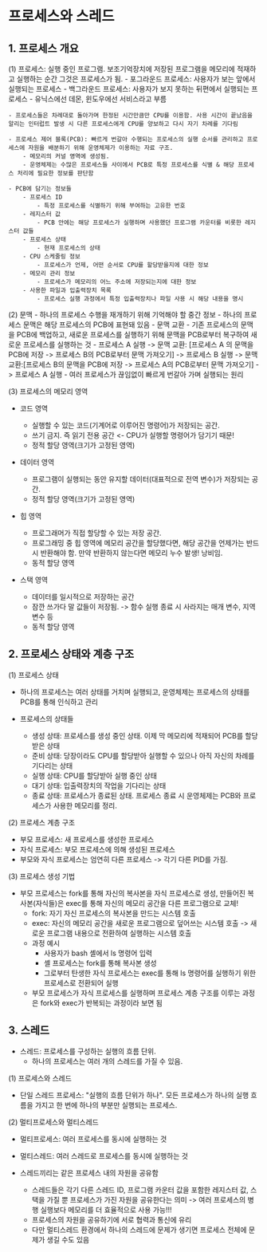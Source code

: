 # 프로세스와 스레드

## 1. 프로세스 개요

(1) 프로세스: 실행 중인 프로그램. 보조기억장치에 저장된 프로그램을 메모리에 적재하고 실행하는 순간 그것은 프로세스가 됨.
    - 포그라운드 프로세스: 사용자가 보는 앞에서 실행되는 프로세스
    - 백그라운드 프로세스: 사용자가 보지 못하는 뒤편에서 실행되는 프로세스
        - 유닉스에선 데몬, 윈도우에선 서비스라고 부름
    
    - 프로세스들은 차례대로 돌아가며 한정된 시간만큼만 CPU를 이용함. 사용 시간이 끝났음을 알리는 인터럽트 발생 시 다른 프로세스에게 CPU를 양보하고 다시 자기 차례를 기다림
    
    - 프로세스 제어 블록(PCB): 빠르게 번갈아 수행되는 프로세스의 실행 순서를 관리하고 프로세스에 자원을 배분하기 위해 운영체제가 이용하는 자료 구조.
        - 메모리의 커널 영역에 생성됨.
        - 운영체제는 수많은 프로세스들 사이에서 PCB로 특정 프로세스를 식별 & 해당 프로세스 처리에 필요한 정보를 판단함

    - PCB에 담기는 정보들
        - 프로세스 ID
            - 특정 프로세스를 식별하기 위해 부여하는 고유한 번호
        - 레지스터 값
            - PCB 안에는 해당 프로세스가 실행하며 사용했던 프로그램 카운터를 비롯한 레지스터 값들
        - 프로세스 상태
            - 현재 프로세스의 상태
        - CPU 스케줄링 정보 
            - 프로세스가 언제, 어떤 순서로 CPU를 할당받을지에 대한 정보
        - 메모리 관리 정보
            - 프로세스가 메모리의 어느 주소에 저장되는지에 대한 정보
        - 사용한 파일과 입출력장치 목록
            - 프로세스 실행 과정에서 특정 입출력장치나 파일 사용 시 해당 내용을 명시

(2) 문맥
    - 하나의 프로세스 수행을 재개하기 위해 기억해야 할 중간 정보
    - 하나의 프로세스 문맥은 해당 프로세스의 PCB에 표현돼 있음
    - 문맥 교환
        - 기존 프로세스의 문맥을 PCB에 백업하고, 새로운 프로세스를 실행하기 위해 문맥을 PCB로부터 복구하여 새로운 프로세스를 실행하는 것
        - 프로세스 A 실행 -> 문맥 교환: [프로세스 A 의 문맥을 PCB에 저장 -> 프로세스 B의 PCB로부터 문맥 가져오기] -> 프로세스 B 실행 ->  문맥 교환:[프로세스 B의 문맥을 PCB에 저장 -> 프로세스 A의 PCB로부터 문맥 가져오기] -> 프로세스 A 실행
        - 여러 프로세스가 끊임없이 빠르게 번갈아 가며 실행되는 원리

(3) 프로세스의 메모리 영역

- 코드 영역
    - 실행할 수 있는 코드(기계어로 이루어진 명령어)가 저장되는 공간.
    - 쓰기 금지. 즉 읽기 전용 공간 <- CPU가 실행할 명령어가 담기기 때문!
    - 정적 할당 영역(크기가 고정된 영역)

- 데이터 영역
    - 프로그램이 실행되는 동안 유지할 데이터(대표적으로 전역 변수)가 저장되는 공간.
    - 정적 할당 영역(크기가 고정된 영역)

- 힙 영역 
    - 프로그래머가 직접 할당할 수 있는 저장 공간.
    - 프로그래밍 중 힙 영역에 메모리 공간을 할당했다면, 해당 공간을 언제가는 반드시 반환해야 함. 만약 반환하지 않는다면 메모리 누수 발생! 낭비임.
    - 동적 할당 영역

- 스택 영역
    - 데이터를 일시적으로 저장하는 공간
    - 잠깐 쓰가다 말 값들이 저장됨. -> 함수 실행 종료 시 사라지는 매개 변수, 지역 변수 등
    - 동적 할당 영역


## 2. 프로세스 상태와 계층 구조

(1) 프로세스 상태

- 하나의 프로세스는 여러 상태를 거치며 실행되고, 운영체제는 프로세스의 상태를 PCB를 통해 인식하고 관리

- 프로세스의 상태들
    - 생성 상태: 프로세스를 생성 중인 상태. 이제 막 메모리에 적재되어 PCB를 할당받은 상태
    - 준비 상태: 당장이라도 CPU를 할당받아 실행할 수 있으나 아직 자신의 차례를 기다리는 상태
    - 실행 상태: CPU를 할당받아 실행 중인 상태
    - 대기 상태: 입출력장치의 작업을 기다리는 상태
    - 종료 상태: 프로세스가 종료된 상태. 프로세스 종료 시 운영체제는 PCB와 프로세스가 사용한 메모리를 정리.

(2) 프로세스 계층 구조

- 부모 프로세스: 새 프로세스를 생성한 프로세스
- 자식 프로세스: 부모 프로세스에 의해 생성된 프로세스
- 부모와 자식 프로세스는 엄연히 다른 프로세스 -> 각기 다른 PID를 가짐.

(3) 프로세스 생성 기법

- 부모 프로세스는 fork를 통해 자신의 복사본을 자식 프로세스로 생성, 만들어진 복사본(자식들)은 exec를 통해 자신의 메모리 공간을 다른 프로그램으로 교체!
    - fork: 자기 자신 프로세스의 복사본을 만드는 시스템 호출
    - exec: 자신의 메모리 공간을 새로운 프로그램으로 덮어쓰는 시스템 호출 -> 새로운 프로그램 내용으로 전환하여 실행하는 시스템 호출
    - 과정 예시
        - 사용자가 bash 셸에서 ls 명령어 입력
        - 셸 프로세스는 fork를 통해 복사본 생성
        - 그로부터 탄생한 자식 프로세스는 exec를 통해 ls 명령어를 실행하기 위한 프로세스로 전환되어 실행
    - 부모 프로세스가 자식 프로세스를 실행하며 프로세스 계층 구조를 이루는 과정은 fork와 exec가 반복되는 과정이라 보면 됨

## 3. 스레드

- 스레드: 프로세스를 구성하는 실행의 흐름 단위. 
    - 하나의 프로세스는 여러 개의 스레드를 가질 수 있음.

(1) 프로세스와 스레드

- 단일 스레드 프로세스: "실행의 흐름 단위가 하나". 모든 프로세스가 하나의 실행 흐름을 가지고 한 번에 하나의 부분만 실행되는 프로세스.

(2) 멀티프로세스와 멀티스레드

- 멀티프로세스: 여러 프로세스를 동시에 실행하는 것
- 멀티스레드: 여러 스레드로 프로세스를 동시에 실행하는 것

- 스레드끼리는 같은 프로세스 내의 자원을 공유함
    - 스레드들은 각기 다른 스레드 ID, 프로그램 카운터 값을 포함한 레지스터 값, 스택을 가질 뿐 프로세스가 가진 자원을 공유한다는 의미 -> 여러 프로세스의 병행 실행보다
    메모리를 더 효율적으로 사용 가능!!!
    - 프로세스의 자원을 공유하기에 서로 협력과 통신에 유리
    - 다만 멀티스레드 환경에서 하나의 스레드에 문제가 생기면 프로세스 전체에 문제가 생길 수도 있음